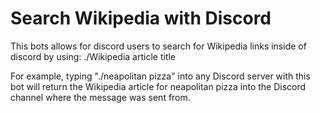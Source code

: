 # Search Wikipedia with Discord

This bots allows for discord users to search for Wikipedia links inside of discord by using: ./Wikipedia article title

For example, typing "./neapolitan pizza" into any Discord server with this bot will return the Wikipedia article for neapolitan pizza into the Discord channel where the message was sent from.

